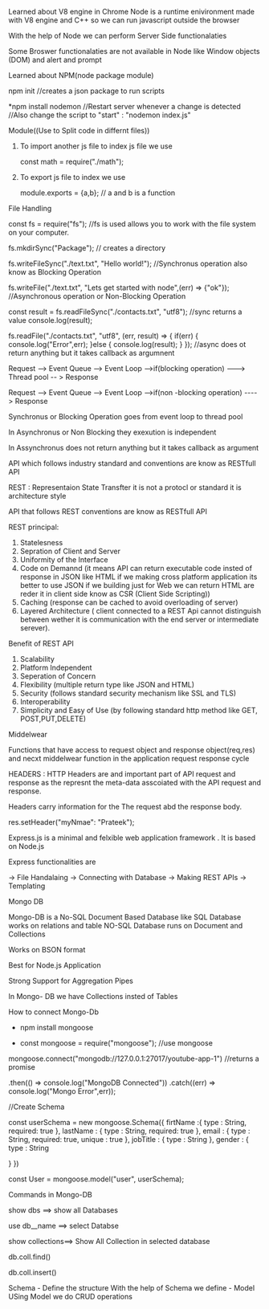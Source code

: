  Learned about V8 engine in Chrome
 Node is a runtime enivironment made with V8 engine and C++ so we can run javascript outside the browser

 With the help of Node we can perform Server Side functionalaties 

Some Broswer functionalaties are not available in Node like Window objects (DOM) and alert and prompt

Learned about NPM(node package module)

npm init  //creates a json package to run scripts

*npm install nodemon  //Restart server whenever a change is detected 
                    //Also change the script to "start" : "nodemon index.js"

Module((Use to Split code in differnt files))

 1. To import another js file to index js file we use

    const math = require("./math");

2.  To export  js file to index we use

    module.exports = {a,b};  // a and b is a function

File Handling

const fs = require("fs");   //fs is used allows you to work with the file system on your computer.

fs.mkdirSync("Package");    // creates a directory

fs.writeFileSync("./text.txt", "Hello world!");      //Synchronus operation also know as Blocking Operation

fs.writeFile("./text.txt", "Lets get started with node",(err) => {"ok"});     //Asynchronous operation or Non-Blocking Operation

const result = fs.readFileSync("./contacts.txt", "utf8");  //sync  returns a value
console.log(result);

fs.readFile("./contacts.txt", "utf8", (err, result) => {
  if(err) {
    console.log("Error",err);
  }else {
    console.log(result);
  }
});                       //async does ot return anything but it takes callback as argumnent

Request --> Event Queue --> Event Loop -->if(blocking operation) ---> Thread pool -- > Response

Request --> Event Queue --> Event Loop -->if(non -blocking operation) ---- > Response

Synchronus  or Blocking Operation goes from event loop to thread pool

In Asynchronus or Non Blocking they exexution is independent 

In Assynchronus does not return anything but it takes callback as argument

API which follows industry standard and conventions are know as RESTfull API

REST : Representaion State Transfter it is not a protocl or standard it is architecture style

API that follows REST conventions are know as RESTfull API

REST principal:

1. Statelesness
2. Sepration of Client and Server
3. Uniformity of the Interface
4. Code on Demannd (it means API can return executable code insted of response in JSON like HTML if we making cross platform application its better to use JSON if we building just for Web we can return HTML are reder it in client side know as CSR (Client Side Scripting))
5. Caching (response can be cached to avoid overloading of server)
6. Layered Architecture ( client connected to a REST Api cannot distinguish between wether it is communication with the end server or intermediate serever).


Benefit of REST API

1. Scalability
2. Platform Independent
3. Seperation of Concern
4. Flexibility (multiple return type like JSON and HTML)
5. Security (follows standard security mechanism like SSL and TLS)
6. Interoperability
7. Simplicity and Easy of Use (by following standard http method like GET, POST,PUT,DELETE)

Middelwear

Functions that have access to request object and response object(req,res) and necxt middelwear function in the application request response cycle


HEADERS :  HTTP Headers are and important part of API request and response as the represnt the meta-data asscoiated with the API request and response.

Headers carry information for the The request abd the response body.

res.setHeader("myNmae": "Prateek");

Express.js is a minimal and felxible web application framework . It is based on Node.js

Express functionalities are

-> File Handalaing
-> Connecting with  Database
-> Making REST APIs
-> Templating

Mongo DB

Mongo-DB is a No-SQL Document Based Database like SQL Database works on relations and table NO-SQL Database runs on Document and Collections

Works on BSON format

Best for Node.js Application

Strong Support for Aggregation Pipes

In Mongo- DB we have Collections  insted of Tables

How to connect Mongo-Db 

*   npm install mongoose

*  const mongoose = require("mongoose");  //use mongoose

mongoose.connect("mongodb://127.0.0.1:27017/youtube-app-1")  //returns a promise

.then(() => console.log("MongoDB Connected"))
.catch((err) => console.log("Mongo Error",err));


//Create  Schema 

const userSchema = new mongoose.Schema({
  firtName :{
    type : String,
    required: true
  },
  lastName : {
    type : String,
    required: true
  },
   email : {
    type : String,
    required: true,
    unique : true
   },
   jobTitle : {
    type : String
   },
   gender : {
    type : String
   
   }
})

const User = mongoose.model("user", userSchema);



Commands in Mongo-DB 

show dbs  ==>     show all Databases

use db__name  ==>    select Databse

show collections==>   Show All Collection in selected database

db.coll.find()

db.coll.insert()


Schema - Define the structure
  With the help of Schema we define - Model
   USing Model  we do CRUD operations

   
